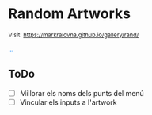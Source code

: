 # Random Artworks

<style>n{color:#0080ff;font-family:"Segoe Print"}</style>

<small>Visit: https://markralovna.github.io/gallery/rand/</small>

<n>...</n>

## ToDo

* [ ] Millorar els noms dels punts del menú
* [ ] Vincular els inputs a l'artwork
